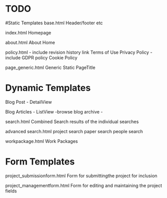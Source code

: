 # TODO

#Static Templates
base.html
Header/footer etc

index.html
Homepage

about.html
About Home

policy.html - include revision history link 
Terms of Use
Privacy Policy - include GDPR policy
Cookie Policy

page_generic.html
Generic Static PageTitle


# Dynamic Templates
Blog Post - DetailView

Blog Articles - ListView
-browse blog archive -


search.html
Combined Search results of the individual searches


advanced search.html
project search
paper search
people search

workpackage.html
Work Packages

# Form Templates

project_submissionform.html
Form for submittingthe project for inclusion

project_managementform.html
Form for editing and maintaining the project fields
